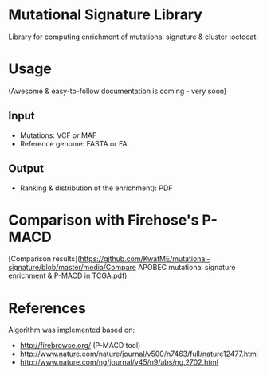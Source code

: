 # Mutational Signature Library

Library for computing enrichment of mutational signature & cluster :octocat:

# Usage

(Awesome & easy-to-follow documentation is coming - very soon)

## Input

- Mutations: VCF or MAF
- Reference genome: FASTA or FA

## Output

- Ranking & distribution of the enrichment): PDF

# Comparison with Firehose's P-MACD

[Comparison results](https://github.com/KwatME/mutational-signature/blob/master/media/Compare APOBEC mutational signature enrichment & P-MACD in TCGA.pdf)

# References

Algorithm was implemented based on:

- <http://firebrowse.org/> (P-MACD tool)
- <http://www.nature.com/nature/journal/v500/n7463/full/nature12477.html>
- <http://www.nature.com/ng/journal/v45/n9/abs/ng.2702.html>

